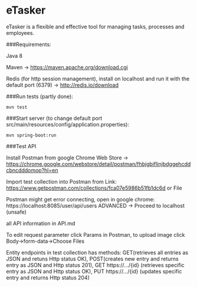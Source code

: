 # eTasker
eTasker is a flexible and effective tool for managing tasks, processes and employees.

###Requirements:

Java 8

Maven -> https://maven.apache.org/download.cgi

Redis (for http session management), install on localhost and run it with the default port (6379) -> http://redis.io/download

###Run tests (partly done):
```
mvn test
```
###Start server (to change default port src/main/resources/config/application.properties):
```
mvn spring-boot:run
```
###Test API

Install Postman from google Chrome Web Store -> https://chrome.google.com/webstore/detail/postman/fhbjgbiflinjbdggehcddcbncdddomop?hl=en

Import test collection into Postman from Link: https://www.getpostman.com/collections/fca07e5986b51fb1dc6d or File

Postman might get error connecting, open in google chrome: https://localhost:8085/user/api/users ADVANCED -> Proceed to localhost (unsafe)

all API information in API.md 

To edit request parameter click Params in Postman, to upload image click Body->form-data->Choose Files

Entity endpoints in test collection has methods: GET(retrieves all entries as JSON and retuns Http status OK), POST(creates new entry and returns entry as JSON and Http status 201), GET https://.../{id} (retrieves specific entry as JSON and Http status OK), PUT https://.../{id} (updates specific entry and returns Http status 204)
